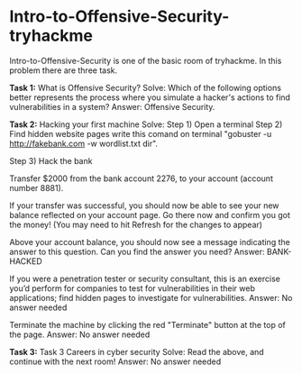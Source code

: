 # Intro-to-Offensive-Security-tryhackme
Intro-to-Offensive-Security is one of the basic room of tryhackme. In this problem there are three task.

**Task 1:** What is Offensive Security?
Solve:
Which of the following options better represents the process where you simulate a hacker's actions to find vulnerabilities in a system?
Answer: Offensive Security.

**Task 2:** Hacking your first machine
Solve:
Step 1) Open a terminal
Step 2) Find hidden website pages
write this comand on terminal "gobuster -u http://fakebank.com -w wordlist.txt dir".

Step 3) Hack the bank

Transfer $2000 from the bank account 2276, to your account (account number 8881).


If your transfer was successful, you should now be able to see your new balance reflected on your account page. Go there now and confirm you got the money! (You may need to hit Refresh for the changes to appear)

Above your account balance, you should now see a message indicating the answer to this question. Can you find the answer you need?
Answer: BANK-HACKED

If you were a penetration tester or security consultant, this is an exercise you’d perform for companies to test for vulnerabilities in their web applications; find hidden pages to investigate for vulnerabilities.
Answer: No answer needed

Terminate the machine by clicking the red "Terminate" button at the top of the page.
Answer: No answer needed

**Task 3:** Task 3  Careers in cyber security
Solve: 
Read the above, and continue with the next room!
Answer: No answer needed


